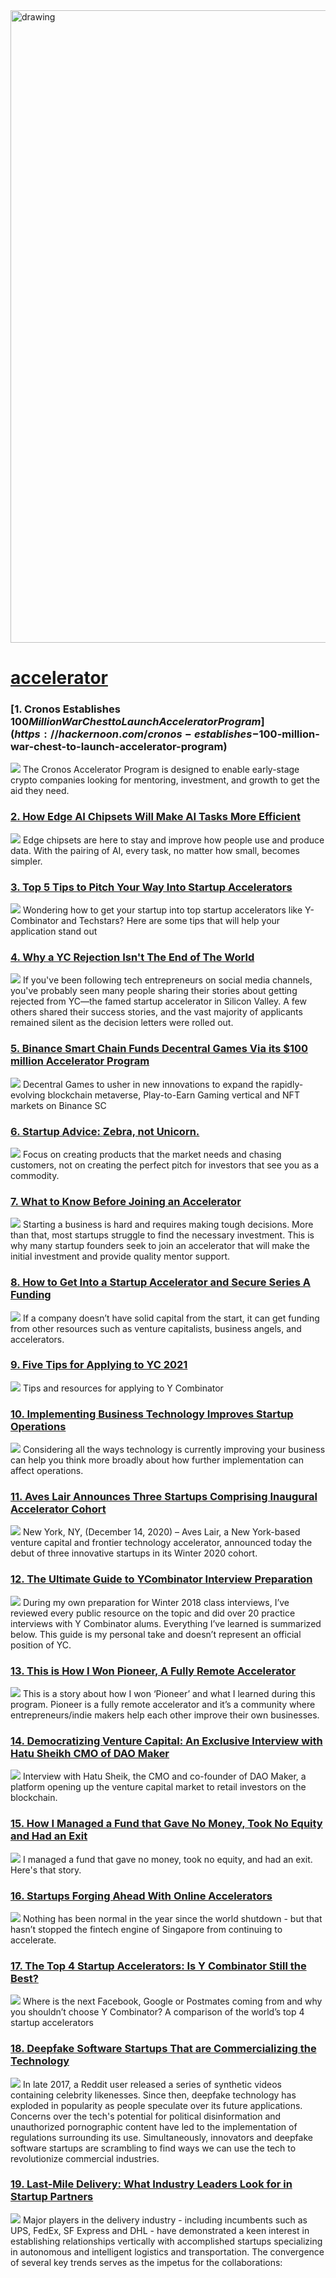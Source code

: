 <img src="https://hackernoon.com/banner-image.png" alt="drawing" width="1012"/>

# [accelerator](https://hackernoon.com/tagged/accelerator)
### [1. Cronos Establishes $100 Million War Chest to Launch Accelerator Program ](https://hackernoon.com/cronos-establishes-$100-million-war-chest-to-launch-accelerator-program)
![](https://cdn.hackernoon.com/images/7rEmNIeHNFOBfZZtUMQerOZIGGH3-p9a3t2j.jpeg)
The Cronos Accelerator Program is designed to enable early-stage crypto companies looking for mentoring, investment, and growth to get the aid they need.

### [2. How Edge AI Chipsets Will Make AI Tasks More Efficient](https://hackernoon.com/how-edge-ai-chipsets-will-make-ai-tasks-more-efficient-lc1v330g)
![](https://cdn.hackernoon.com/images/08kqxtF0wOR294ukfFuRLXEWE052-olh3330.jpeg)
Edge chipsets are here to stay and improve how people use and produce data. With the pairing of AI, every task, no matter how small, becomes simpler.

### [3. Top 5 Tips to Pitch Your Way Into Startup Accelerators](https://hackernoon.com/top-5-tips-to-pitch-your-way-into-startup-accelerators)
![](https://cdn.hackernoon.com/images/vebAZ0fTN2PUAfrB58FnqlZCkfk1-agn3o77.jpeg)
 Wondering how to get your startup into top startup accelerators like Y-Combinator and Techstars? Here are some tips that will help your application stand out

### [4. Why a YC Rejection Isn't The End of The World](https://hackernoon.com/why-a-yc-rejection-isnt-the-end-of-the-world-rv5j46ex)
![](https://cdn.hackernoon.com/drafts/fi5646g9.png)
If you've been following tech entrepreneurs on social media channels, you've probably seen many people sharing their stories about getting rejected from YC—the famed startup accelerator in Silicon Valley. A few others shared their success stories, and the vast majority of applicants remained silent as the decision letters were rolled out.

### [5. Binance Smart Chain Funds Decentral Games Via its $100 million Accelerator Program ](https://hackernoon.com/binance-smart-chain-funds-decentral-games-via-its-dollar100-million-accelerator-program)
![](https://cdn.hackernoon.com/images/G7rCprYXbgYuBUT7ARH0BKtm5CH2-1n03507.jpeg)
Decentral Games to usher in new innovations to expand the rapidly-evolving blockchain metaverse, Play-to-Earn Gaming vertical and NFT markets on Binance SC

### [6. Startup Advice: Zebra, not Unicorn. ](https://hackernoon.com/startup-advice-zebra-not-unicorn)
![](https://cdn.hackernoon.com/images/02BsxUM75AaopE700AOPDlh5b9P2-pu93gql.jpeg)
Focus on creating products that the market needs and chasing customers, not on creating the perfect pitch for investors that see you as a commodity.

### [7. What to Know Before Joining an Accelerator](https://hackernoon.com/what-to-know-before-joining-an-accelerator-783b32i1)
![](https://cdn.hackernoon.com/drafts/uw203yh1.png)
Starting a business is hard and requires making tough decisions. More than that, most startups struggle to find the necessary investment. This is why many startup founders seek to join an accelerator that will make the initial investment and provide quality mentor support.

### [8. How to Get Into a Startup Accelerator and Secure Series A Funding ](https://hackernoon.com/how-to-get-into-a-startup-accelerator-and-secure-series-a-funding)
![](https://cdn.hackernoon.com/images/XBu4ZAzKypXVyofoPeWBFB3D5z82-5x93hot.jpeg)
If a company doesn’t have solid capital from the start, it can get funding from other resources such as venture capitalists, business angels, and accelerators.

### [9. Five Tips for Applying to YC 2021](https://hackernoon.com/five-tips-for-applying-to-yc-2021-gp1z3503)
![](https://cdn.hackernoon.com/images/EOIjexlgoqerHSjIXV6Ta5ELNMq1-64a28dv.jpeg)
Tips and resources for applying to Y Combinator

### [10. Implementing Business Technology Improves Startup Operations](https://hackernoon.com/implementing-business-technology-improves-startup-operations)
![](https://cdn.hackernoon.com/images/z8mGZ3RcTGU7FfimT6fRQOFr3zh2-3q93jmo.jpeg)
Considering all the ways technology is currently improving your business can help you think more broadly about how further implementation can affect operations.

### [11. Aves Lair Announces Three Startups Comprising Inaugural Accelerator Cohort ](https://hackernoon.com/aves-lair-announces-three-startups-comprising-inaugural-accelerator-cohort-t7f34uz)
![](https://cdn.hackernoon.com/images/kcbJJkj9FtWX0xUIL4DYmwC6ius1-c91934gs.jpeg)
New York, NY, (December 14, 2020) – Aves Lair, a New York-based venture capital and frontier technology accelerator, announced today the debut of three innovative startups in its Winter 2020 cohort. 

### [12. The Ultimate Guide to YCombinator Interview Preparation](https://hackernoon.com/the-ultimate-guide-to-ycombinator-interview-preparation-8372628154c3)
![](https://cdn.hackernoon.com/hn-images/1*-wIrDRf0aDEVyd77g5TLkA.png)
During my own preparation for Winter 2018 class interviews, I’ve reviewed every public resource on the topic and did over 20 practice interviews with Y Combinator alums. Everything I’ve learned is summarized below. This guide is my personal take and doesn’t represent an official position of YC.

### [13. This is How I Won Pioneer, A Fully Remote Accelerator](https://hackernoon.com/this-is-how-i-win-pioneer-a-fully-remote-accelerator-qeau3vh6)
![](https://cdn.hackernoon.com/drafts/vuq3ywu.png)
This is a story about how I won ‘Pioneer’ and what I learned during this program. Pioneer is a fully remote accelerator and it’s a community where entrepreneurs/indie makers help each other improve their own businesses.

### [14. Democratizing Venture Capital: An Exclusive Interview with Hatu Sheikh CMO of DAO Maker](https://hackernoon.com/democratizing-venture-capital-an-exclusive-interview-with-hatu-sheikh-cmo-of-dao-maker)
![](https://cdn.hackernoon.com/images/Lskaa1YC56RnIMHMaWXVpPxLKHg2-x493h2f.jpeg)
Interview with Hatu Sheik, the CMO and co-founder of DAO Maker, a platform opening up the venture capital market to retail investors on the blockchain.

### [15. How I Managed a Fund that Gave No Money, Took No Equity and Had an Exit](https://hackernoon.com/how-i-managed-a-fund-that-gave-no-money-took-no-equity-and-had-an-exit)
![](https://cdn.hackernoon.com/images/ugoTV1vwcgR4mN8MMDUUN4vt6p02-jt93k1f.jpeg)
I managed a fund that gave no money, took no equity, and had an exit. Here's that story.

### [16. Startups Forging Ahead With Online Accelerators](https://hackernoon.com/startups-forging-ahead-with-online-accelerators-1io33xc)
![](https://cdn.hackernoon.com/images/ZngM5e3hu1aXXOwnZLSTQ5yaPrP2-l9k3550.png)
Nothing has been normal in the year since the world shutdown - but that hasn’t stopped the fintech engine of Singapore from continuing to accelerate. 

### [17. The Top 4 Startup Accelerators: Is Y Combinator Still the Best?](https://hackernoon.com/the-top-4-startup-accelerators-is-y-combinator-still-the-best-co483w3u)
![](https://firebasestorage.googleapis.com/v0/b/hackernoon-app.appspot.com/o/images%2FTgX34OeyXoYJHmDus2UZPg92NYp1-yy3r3wr2.jpeg?alt=media&token=3ace6e06-b016-4d96-aad0-9a75ed929298)
Where is the next Facebook, Google or Postmates coming from and why you shouldn’t choose Y Combinator? A comparison of the world’s top 4 startup accelerators

### [18. Deepfake Software Startups That are Commercializing the Technology](https://hackernoon.com/deepfake-software-startups-that-are-commercializing-the-technology-sq2n34yl)
![](https://cdn.hackernoon.com/images/kcbJJkj9FtWX0xUIL4DYmwC6ius1-wz1c3ze4.gif)
In late 2017, a Reddit user released a series of synthetic videos containing celebrity likenesses. Since then, deepfake technology has exploded in popularity as people speculate over its future applications. Concerns over the tech's potential for political disinformation and unauthorized pornographic content have led to the implementation of regulations surrounding its use. Simultaneously, innovators and deepfake software startups are scrambling to find ways we can use the tech to revolutionize commercial industries.

### [19. Last-Mile Delivery: What Industry Leaders Look for in Startup Partners](https://hackernoon.com/last-mile-delivery-what-industry-leaders-look-for-in-startup-partners-fr1a3wua)
![](https://firebasestorage.googleapis.com/v0/b/hackernoon-app.appspot.com/o/images%2FkcbJJkj9FtWX0xUIL4DYmwC6ius1-6me43wn0.jpeg?alt=media&token=80d70243-b9b4-4ac2-b9de-cc89d0b2d6af)
Major players in the delivery industry - including incumbents such as UPS, FedEx, SF Express and DHL - have demonstrated a keen interest in establishing relationships vertically with accomplished startups specializing in autonomous and intelligent logistics and transportation. The convergence of several key trends serves as the impetus for the collaborations:

